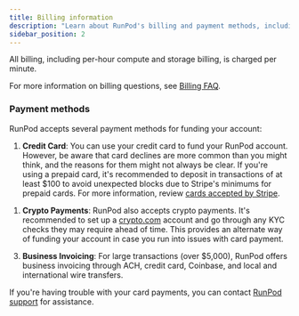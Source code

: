 ```yaml
---
title: Billing information
description: "Learn about RunPod's billing and payment methods, including credit cards, crypto payments, and business invoicing options, with guidance on common issues and troubleshooting tips."
sidebar_position: 2
---
```


All billing, including per-hour compute and storage billing, is charged per minute.

For more information on billing questions, see [Billing FAQ](docs/references/faq/faq.md#billing).

### Payment methods

RunPod accepts several payment methods for funding your account:

1. **Credit Card**: You can use your credit card to fund your RunPod account. However, be aware that card declines are more common than you might think, and the reasons for them might not always be clear. If you're using a prepaid card, it's recommended to deposit in transactions of at least $100 to avoid unexpected blocks due to Stripe's minimums for prepaid cards.
   For more information, review [cards accepted by Stripe](https://stripe.com/docs/payments/cards/supported-card-brands?ref=blog.runpod.io).

<!-- [source](https://blog.runpod.io/how-to-manage-funding-your-runpod-account#my-card-keeps-getting-declined) -->

1. **Crypto Payments**: RunPod also accepts crypto payments. It's recommended to set up a [crypto.com](https://crypto.com/?ref=blog.runpod.io) account and go through any KYC checks they may require ahead of time. This provides an alternate way of funding your account in case you run into issues with card payment.

<!-- [source](https://blog.runpod.io/how-to-manage-funding-your-runpod-account#crypto-payments) -->

3. **Business Invoicing**: For large transactions (over $5,000), RunPod offers business invoicing through ACH, credit card, Coinbase, and local and international wire transfers.

<!-- [source](https://blog.runpod.io/how-to-manage-funding-your-runpod-account#invoicing) -->

If you're having trouble with your card payments, you can contact [RunPod support](https://www.runpod.io/contact) for assistance.
